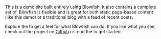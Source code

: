 This is a demo site built entirely using Blowfish. It also contains a complete set of. Blowfish is flexible and is great for both static page-based content (like this demo) or a traditional blog with a feed of recent posts.

Explore the  to get a feel for what Blowfish can do. If you like what you see, check out the project on <a target="_blank" href="https://github.com/nunocoracao/blowfish">Github</a> or read the  to get started.

